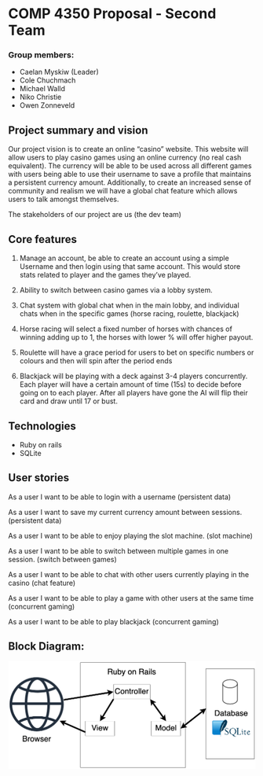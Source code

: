 # COMP 4350 Proposal - Second Team

### Group members:

- Caelan Myskiw (Leader)
- Cole Chuchmach
- Michael Walld
- Niko Christie
- Owen Zonneveld

## Project summary and vision

Our project vision is to create an online “casino” website. This website will allow users to play casino games using an online currency (no real cash equivalent). The currency will be able to be used across all different games with users being able to use their username to save a profile that maintains a persistent currency amount.  Additionally, to create an increased sense of community and realism we will have a global chat feature which allows users to talk amongst themselves.

The stakeholders of our project are us (the dev team)

## Core features

1. Manage an account, be able to create an account using a simple Username and then login using that same account. This would store stats related to player and the games they’ve played.

2. Ability to switch between casino games via a lobby system.

3. Chat system with global chat when in the main lobby, and individual chats when in the specific games (horse racing, roulette, blackjack)

4. Horse racing will select a fixed number of horses with chances of winning adding up to 1, the horses with lower % will offer higher payout.

5. Roulette will have a grace period for users to bet on specific numbers or colours and then will spin after the period ends

6. Blackjack will be playing with a deck against 3-4 players concurrently. Each player will have a certain amount of time (15s) to decide before going on to each player. After all players have gone the AI will flip their card and draw until 17 or bust.

## Technologies

- Ruby on rails
- SQLite

## User stories

As a user I want to be able to login with a username (persistent data)

As a user I want to save my current currency amount between sessions. (persistent data)

As a user I want to be able to enjoy playing the slot machine. (slot machine)

As a user I want to be able to switch between multiple games in one session. (switch between games)

As a user I want to be able to chat with other users currently playing in the casino (chat feature)

As a user I want to be able to play a game with other users at the same time (concurrent gaming)

As a user I want to be able to play blackjack (concurrent gaming)

## Block Diagram:
![A block diagram representing our architecture](BlockDiagram.png "Block Diagram")

